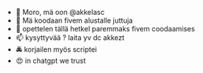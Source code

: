 - 👋 Moro, mä oon @akkelasc
- 👀 Mä koodaan fivem alustalle juttuja
- 🌱 opettelen tällä hetkel paremmaks fivem coodaamises
- 📫 kysyttyvää ? laita yv dc akkezt
- 🚔 korjailen myös scriptei
- 😍 in chatgpt we trust
